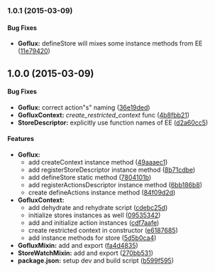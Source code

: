### 1.0.1 (2015-03-09)


#### Bug Fixes

* **Goflux:** defineStore will mixes some instance methods from EE ([11e79420](https://github.com/tomchentw/goflux/commit/11e7942054c8541791329987f48512c6bdbbe40c))


## 1.0.0 (2015-03-09)


#### Bug Fixes

* **Goflux:** correct action"s" naming ([36e19ded](https://github.com/tomchentw/goflux/commit/36e19ded2e302bb769d18cfe816b6c778fc5a742))
* **GofluxContext:** _create_restricted_context_ func ([4b8fbb21](https://github.com/tomchentw/goflux/commit/4b8fbb217e3e0f2822d19ae5963daa8da695e428))
* **StoreDescriptor:** explicitly use function names of EE ([d2a60cc5](https://github.com/tomchentw/goflux/commit/d2a60cc51add6f803b4e2a8fa59549dd0ab63a82))


#### Features

* **Goflux:**
  * add createContext instance method ([49aaaec1](https://github.com/tomchentw/goflux/commit/49aaaec1e79831d3ce1651c6c5ac696a8836b637))
  * add registerStoreDescriptor instance method ([8b71cdbe](https://github.com/tomchentw/goflux/commit/8b71cdbe7d5f939203e0a184a80bf86704a23d14))
  * add defineStore static method ([7804101b](https://github.com/tomchentw/goflux/commit/7804101bd1ad69eccf60c45cca5ccc2a4400947d))
  * add registerActionsDescriptor instance method ([6bb186b8](https://github.com/tomchentw/goflux/commit/6bb186b80d9faecfd1c7be517e18966a07417bab))
  * create defineActions instance method ([84f09d2d](https://github.com/tomchentw/goflux/commit/84f09d2d9d1d726381756a2bd2e3b3dbf61ce5d1))
* **GofluxContext:**
  * add dehydrate and rehydrate script ([cdebc25d](https://github.com/tomchentw/goflux/commit/cdebc25d5e3fe8791a1c517f6adf73eb747f31df))
  * initialize stores instances as well ([09535342](https://github.com/tomchentw/goflux/commit/09535342dc92303bec16b86a21694b71cf5b95d2))
  * add and initialize action instances ([cdf7aafe](https://github.com/tomchentw/goflux/commit/cdf7aafe7773490eb53c68aac7773d5a67f3701e))
  * create restricted context in constructor ([e6187685](https://github.com/tomchentw/goflux/commit/e61876854305e5e51068a77eb0fd232eb1eaf938))
  * add instance methods for store ([5d5b0ca4](https://github.com/tomchentw/goflux/commit/5d5b0ca46f4aeff484c3f74735f9fbff4bed9e8c))
* **GofluxMixin:** add and export ([fa4d4835](https://github.com/tomchentw/goflux/commit/fa4d48357f3c906a2c8368441398f443dddfe784))
* **StoreWatchMixin:** add and export ([270bb531](https://github.com/tomchentw/goflux/commit/270bb5316327a5f623675272f18390cb0fc87f6b))
* **package.json:** setup dev and build script ([b599f595](https://github.com/tomchentw/goflux/commit/b599f595c44be3cb6985ba5ea49a4b2892059faa))

